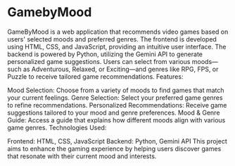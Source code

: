 # GamebyMood
GameByMood is a web application that recommends video games based on users' selected moods and preferred genres. The frontend is developed using HTML, CSS, and JavaScript, providing an intuitive user interface. The backend is powered by Python, utilizing the Gemini API to generate personalized game suggestions. Users can select from various moods—such as Adventurous, Relaxed, or Exciting—and genres like RPG, FPS, or Puzzle to receive tailored game recommendations.
Features:

Mood Selection: Choose from a variety of moods to find games that match your current feelings.
Genre Selection: Select your preferred game genres to refine recommendations.
Personalized Recommendations: Receive game suggestions tailored to your mood and genre preferences.
Mood & Genre Guide: Access a guide that explains how different moods align with various game genres.
Technologies Used:

Frontend: HTML, CSS, JavaScript
Backend: Python, Gemini API
This project aims to enhance the gaming experience by helping users discover games that resonate with their current mood and interests.

